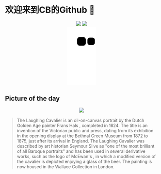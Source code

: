 
# 欢迎来到CB的Github 👋

<div align="center">
  <img height="137px" src="https://github-readme-stats.vercel.app/api?username=SuperCB&show_icons=true&theme=radical" />
  <img height="137px" src="https://github-readme-stats.vercel.app/api/top-langs/?username=SuperCB&hide_title=true&hide_border=true&layout=compact&langs_count=6&text_color=000&icon_color=fff" />
</div>


<div align="center">
    <img src="./contribution-snake/github-contribution-grid-snake.svg" />
</div>



## Picture of the day
<div align="center">
  <img width=400px src="https://upload.wikimedia.org/wikipedia/commons/thumb/9/97/Cavalier_soldier_Hals-1624x.jpg/525px-Cavalier_soldier_Hals-1624x.jpg" />
</div>

>The  Laughing Cavalier  is an  oil-on-canvas  portrait by the Dutch Golden Age painter  Frans Hals , completed in 1624. The title is an invention of the  Victorian  public and press, dating from its exhibition in the opening display at the  Bethnal Green Museum  from 1872 to 1875, just after its arrival in England. The  Laughing Cavalier  was described by art historian  Seymour Slive  as "one of the most brilliant of all Baroque portraits" and has been used in several derivative works, such as the logo of  McEwan's , in which a modified version of the cavalier is depicted enjoying a glass of the beer. The painting is now housed in the  Wallace Collection  in London.


